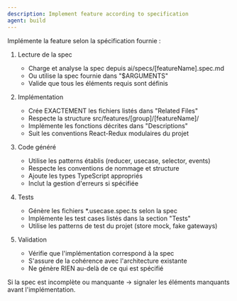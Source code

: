 ```yaml
---
description: Implement feature according to specification
agent: build
---
```


Implémente la feature selon la spécification fournie :

1. Lecture de la spec
   - Charge et analyse la spec depuis ai/specs/[featureName].spec.md
   - Ou utilise la spec fournie dans "$ARGUMENTS"
   - Valide que tous les éléments requis sont définis

2. Implémentation
   - Crée EXACTEMENT les fichiers listés dans "Related Files"
   - Respecte la structure src/features/[group]/[featureName]/
   - Implémente les fonctions décrites dans "Descriptions"
   - Suit les conventions React-Redux modulaires du projet

3. Code généré
   - Utilise les patterns établis (reducer, usecase, selector, events)
   - Respecte les conventions de nommage et structure
   - Ajoute les types TypeScript appropriés
   - Inclut la gestion d'erreurs si spécifiée

4. Tests
   - Génère les fichiers *.usecase.spec.ts selon la spec
   - Implémente les test cases listés dans la section "Tests"
   - Utilise les patterns de test du projet (store mock, fake gateways)

5. Validation
   - Vérifie que l'implémentation correspond à la spec
   - S'assure de la cohérence avec l'architecture existante
   - Ne génère RIEN au-delà de ce qui est spécifié

Si la spec est incomplète ou manquante → signaler les éléments manquants avant l'implémentation.